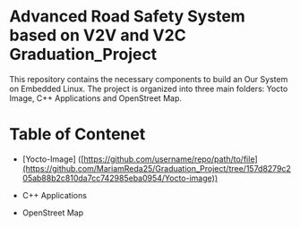 # Advanced Road Safety System based on V2V and V2C Graduation_Project
This repository contains the necessary components to build an Our System on Embedded Linux. The project is organized into three main folders: Yocto Image, C++ Applications and OpenStreet Map.

# Table of Contenet 

   - [Yocto-Image] ([https://github.com/username/repo/path/to/file](https://github.com/MariamReda25/Graduation_Project/tree/157d8279c205ab88b2c810da7cc742985eba0954/Yocto-image))
     
   - C++ Applications

   - OpenStreet Map
